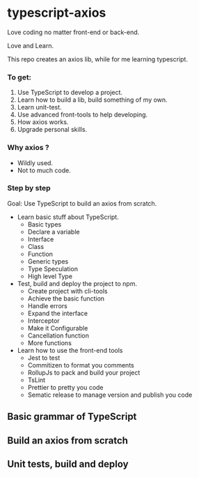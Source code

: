# typescript-axios

Love coding no matter front-end or back-end.

Love and Learn.

This repo creates an axios lib, while for me learning typescript.

### To get:
1. Use TypeScript to develop a project.
2. Learn how to build a lib, build something of my own.
3. Learn unit-test.
4. Use advanced front-tools to help developing.
5. How axios works.
6. Upgrade personal skills.

### Why axios ?
- Wildly used.
- Not to much code.

### Step by step
Goal: Use TypeScript to build an axios from scratch.
- Learn basic stuff about TypeScript.
  - Basic types
  - Declare a variable
  - Interface
  - Class
  - Function
  - Generic types
  - Type Speculation
  - High level Type
- Test, build and deploy the project to npm.
  - Create project with cli-tools
  - Achieve the basic function
  - Handle errors
  - Expand the interface
  - Interceptor
  - Make it Configurable
  - Cancellation function
  - More functions
- Learn how to use the front-end tools
  - Jest to test
  - Commitizen to format you comments
  - RollupJs to pack and build your project
  - TsLint
  - Prettier to pretty you code
  - Sematic release to manage version and publish you code


## Basic grammar of TypeScript


## Build an axios from scratch


## Unit tests, build and deploy

